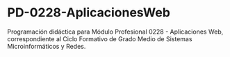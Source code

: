 # PD-0228-AplicacionesWeb

Programación didáctica para Módulo Profesional 0228 - Aplicaciones Web, correspondiente al Ciclo Formativo de Grado Medio de Sistemas Microinformáticos y Redes.
